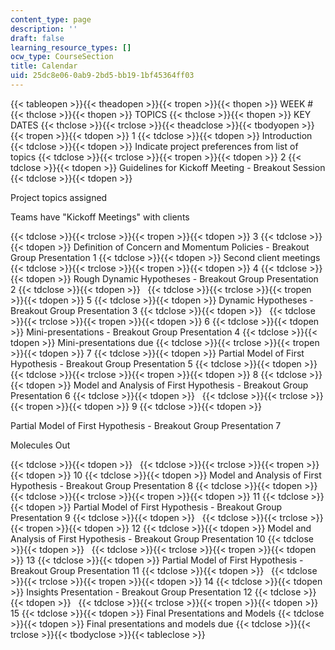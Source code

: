 ```yaml
---
content_type: page
description: ''
draft: false
learning_resource_types: []
ocw_type: CourseSection
title: Calendar
uid: 25dc8e06-0ab9-2bd5-bb19-1bf45364ff03
---
```

{{< tableopen >}}{{< theadopen >}}{{< tropen >}}{{< thopen >}}
WEEK #
{{< thclose >}}{{< thopen >}}
TOPICS
{{< thclose >}}{{< thopen >}}
KEY DATES
{{< thclose >}}{{< trclose >}}{{< theadclose >}}{{< tbodyopen >}}{{< tropen >}}{{< tdopen >}}
1
{{< tdclose >}}{{< tdopen >}}
Introduction
{{< tdclose >}}{{< tdopen >}}
Indicate project preferences from list of topics
{{< tdclose >}}{{< trclose >}}{{< tropen >}}{{< tdopen >}}
2
{{< tdclose >}}{{< tdopen >}}
Guidelines for Kickoff Meeting - Breakout Session
{{< tdclose >}}{{< tdopen >}}

Project topics assigned

Teams have "Kickoff Meetings" with clients

{{< tdclose >}}{{< trclose >}}{{< tropen >}}{{< tdopen >}}
3
{{< tdclose >}}{{< tdopen >}}
Definition of Concern and Momentum Policies - Breakout Group Presentation 1
{{< tdclose >}}{{< tdopen >}}
Second client meetings
{{< tdclose >}}{{< trclose >}}{{< tropen >}}{{< tdopen >}}
4
{{< tdclose >}}{{< tdopen >}}
Rough Dynamic Hypotheses - Breakout Group Presentation 2
{{< tdclose >}}{{< tdopen >}}
 
{{< tdclose >}}{{< trclose >}}{{< tropen >}}{{< tdopen >}}
5
{{< tdclose >}}{{< tdopen >}}
Dynamic Hypotheses - Breakout Group Presentation 3
{{< tdclose >}}{{< tdopen >}}
 
{{< tdclose >}}{{< trclose >}}{{< tropen >}}{{< tdopen >}}
6
{{< tdclose >}}{{< tdopen >}}
Mini-presentations - Breakout Group Presentation 4
{{< tdclose >}}{{< tdopen >}}
Mini-presentations due
{{< tdclose >}}{{< trclose >}}{{< tropen >}}{{< tdopen >}}
7
{{< tdclose >}}{{< tdopen >}}
Partial Model of First Hypothesis - Breakout Group Presentation 5
{{< tdclose >}}{{< tdopen >}}
 
{{< tdclose >}}{{< trclose >}}{{< tropen >}}{{< tdopen >}}
8
{{< tdclose >}}{{< tdopen >}}
Model and Analysis of First Hypothesis - Breakout Group Presentation 6
{{< tdclose >}}{{< tdopen >}}
 
{{< tdclose >}}{{< trclose >}}{{< tropen >}}{{< tdopen >}}
9
{{< tdclose >}}{{< tdopen >}}

Partial Model of First Hypothesis - Breakout Group Presentation 7

Molecules Out

{{< tdclose >}}{{< tdopen >}}
 
{{< tdclose >}}{{< trclose >}}{{< tropen >}}{{< tdopen >}}
10
{{< tdclose >}}{{< tdopen >}}
Model and Analysis of First Hypothesis - Breakout Group Presentation 8
{{< tdclose >}}{{< tdopen >}}
 
{{< tdclose >}}{{< trclose >}}{{< tropen >}}{{< tdopen >}}
11
{{< tdclose >}}{{< tdopen >}}
Partial Model of First Hypothesis - Breakout Group Presentation 9
{{< tdclose >}}{{< tdopen >}}
 
{{< tdclose >}}{{< trclose >}}{{< tropen >}}{{< tdopen >}}
12
{{< tdclose >}}{{< tdopen >}}
Model and Analysis of First Hypothesis - Breakout Group Presentation 10
{{< tdclose >}}{{< tdopen >}}
 
{{< tdclose >}}{{< trclose >}}{{< tropen >}}{{< tdopen >}}
13
{{< tdclose >}}{{< tdopen >}}
Partial Model of First Hypothesis - Breakout Group Presentation 11
{{< tdclose >}}{{< tdopen >}}
 
{{< tdclose >}}{{< trclose >}}{{< tropen >}}{{< tdopen >}}
14
{{< tdclose >}}{{< tdopen >}}
Insights Presentation - Breakout Group Presentation 12
{{< tdclose >}}{{< tdopen >}}
 
{{< tdclose >}}{{< trclose >}}{{< tropen >}}{{< tdopen >}}
15
{{< tdclose >}}{{< tdopen >}}
Final Presentations and Models
{{< tdclose >}}{{< tdopen >}}
Final presentations and models due
{{< tdclose >}}{{< trclose >}}{{< tbodyclose >}}{{< tableclose >}}